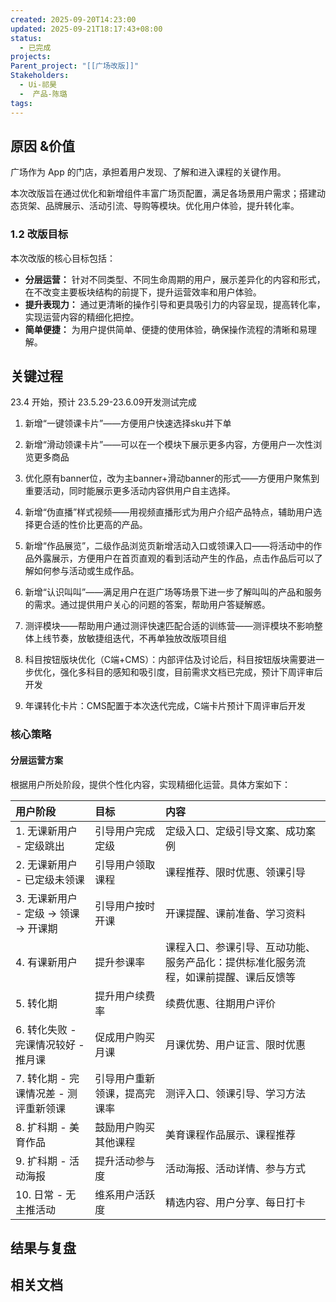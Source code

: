 ```yaml
---
created: 2025-09-20T14:23:00
updated: 2025-09-21T18:17:43+08:00
status:
  - 已完成
projects:
Parent_project: "[[广场改版]]"
Stakeholders:
  - Ui-祁昊
  -  产品-陈璐
tags:
---
```


## 原因 &价值

广场作为 App 的门店，承担着用户发现、了解和进入课程的关键作用。

本次改版旨在通过优化和新增组件丰富广场页配置，满足各场景用户需求；搭建动态货架、品牌展示、活动引流、导购等模块。优化用户体验，提升转化率。

### 1.2 改版目标

本次改版的核心目标包括：

- **分层运营：** 针对不同类型、不同生命周期的用户，展示差异化的内容和形式，在不改变主要板块结构的前提下，提升运营效率和用户体验。
- **提升表现力：** 通过更清晰的操作引导和更具吸引力的内容呈现，提高转化率，实现运营内容的精细化把控。
- **简单便捷：** 为用户提供简单、便捷的使用体验，确保操作流程的清晰和易理解。

## 关键过程
23.4 开始，预计 23.5.29-23.6.09开发测试完成

1. 新增“一键领课卡片”——方便用户快速选择sku并下单
    
2. 新增“滑动领课卡片”——可以在一个模块下展示更多内容，方便用户一次性浏览更多商品
    
3. 优化原有banner位，改为主banner+滑动banner的形式——方便用户聚焦到重要活动，同时能展示更多活动内容供用户自主选择。
    
4. 新增“伪直播”样式视频——用视频直播形式为用户介绍产品特点，辅助用户选择更合适的性价比更高的产品。
    
5. 新增“作品展览”，二级作品浏览页新增活动入口或领课入口——将活动中的作品外露展示，方便用户在首页直观的看到活动产生的作品，点击作品后可以了解如何参与活动或生成作品。
    
6. 新增“认识叫叫”——满足用户在逛广场等场景下进一步了解叫叫的产品和服务的需求。通过提供用户关心的问题的答案，帮助用户答疑解惑。
    
7. 测评模块——帮助用户通过测评快速匹配合适的训练营——测评模块不影响整体上线节奏，放敏捷组迭代，不再单独放改版项目组
    
8. 科目按钮版块优化（C端+CMS）：内部评估及讨论后，科目按钮版块需要进一步优化，强化多科目的感知和吸引度，目前需求文档已完成，预计下周评审后开发
    
9. 年课转化卡片：CMS配置于本次迭代完成，C端卡片预计下周评审后开发


### 核心策略
#### 分层运营方案

根据用户所处阶段，提供个性化内容，实现精细化运营。具体方案如下：

| 用户阶段                              | 目标                         | 内容                                                                                 |
| :------------------------------------ | :--------------------------- | :----------------------------------------------------------------------------------- |
| 1. 无课新用户 - 定级跳出              | 引导用户完成定级             | 定级入口、定级引导文案、成功案例                                                     |
| 2. 无课新用户 - 已定级未领课          | 引导用户领取课程             | 课程推荐、限时优惠、领课引导                                                         |
| 3. 无课新用户 - 定级 → 领课 → 开课期  | 引导用户按时开课             | 开课提醒、课前准备、学习资料                                                         |
| 4. 有课新用户                         | 提升参课率                   | 课程入口、参课引导、互动功能、服务产品化：提供标准化服务流程，如课前提醒、课后反馈等 |
| 5. 转化期                             | 提升用户续费率               | 续费优惠、往期用户评价                                                               |
| 6. 转化失败 - 完课情况较好 - 推月课   | 促成用户购买月课             | 月课优势、用户证言、限时优惠                                                         |
| 7. 转化期 - 完课情况差 - 测评重新领课 | 引导用户重新领课，提高完课率 | 测评入口、领课引导、学习方法                                                         |
| 8. 扩科期 - 美育作品                  | 鼓励用户购买其他课程         | 美育课程作品展示、课程推荐                                                           |
| 9. 扩科期 - 活动海报                  | 提升活动参与度               | 活动海报、活动详情、参与方式                                                         |
| 10. 日常 - 无主推活动                 | 维系用户活跃度               | 精选内容、用户分享、每日打卡                                                         |

## 结果与复盘

## 相关文档